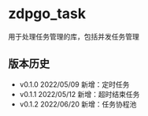 # zdpgo_task

用于处理任务管理的库，包括并发任务管理

## 版本历史

- v0.1.0 2022/05/09 新增：定时任务
- v0.1.1 2022/05/12 新增：超时结束任务
- v0.1.2 2022/06/20 新增：任务协程池
